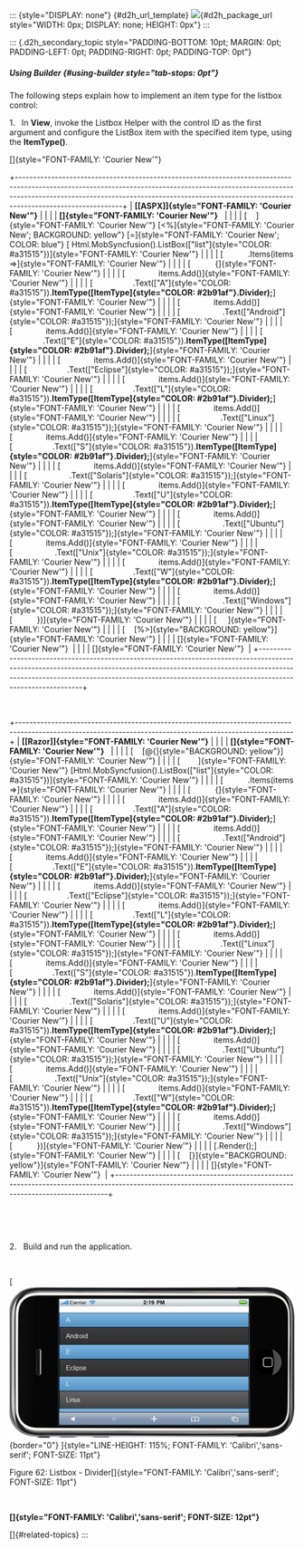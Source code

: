 ::: {style="DISPLAY: none"}
[](ms-xhelp:///?Id=d2h_url_template){#d2h_url_template} ![](!package_url!){#d2h_package_url style="WIDTH: 0px; DISPLAY: none; HEIGHT: 0px"}
:::

::: {.d2h_secondary_topic style="PADDING-BOTTOM: 10pt; MARGIN: 0pt; PADDING-LEFT: 0pt; PADDING-RIGHT: 0pt; PADDING-TOP: 0pt"}
##### Using Builder {#using-builder style="tab-stops: 0pt"}

The following steps explain how to implement an item type for the listbox control:

1.   In **View**, invoke the Listbox Helper with the control ID as the first argument and configure the ListBox item with the specified item type, using the **ItemType()**.

[]{style="FONT-FAMILY: 'Courier New'"} 

+-----------------------------------------------------------------------------------------------------------------------------------------------------------------------------------------------------------------------------------------------------------------------+
| **[\[ASPX\]]{style="FONT-FAMILY: 'Courier New'"}**                                                                                                                                                                                                                    |
|                                                                                                                                                                                                                                                                       |
| **[]{style="FONT-FAMILY: 'Courier New'"}**                                                                                                                                                                                                                            |
|                                                                                                                                                                                                                                                                       |
| [    ]{style="FONT-FAMILY: 'Courier New'"} [\<%]{style="FONT-FAMILY: 'Courier New'; BACKGROUND: yellow"} [=]{style="FONT-FAMILY: 'Courier New'; COLOR: blue"} [ Html.MobSyncfusion().ListBox([\"list\"]{style="COLOR: #a31515"})]{style="FONT-FAMILY: 'Courier New'"} |
|                                                                                                                                                                                                                                                                       |
| [           .Items(items =\>]{style="FONT-FAMILY: 'Courier New'"}                                                                                                                                                                                                     |
|                                                                                                                                                                                                                                                                       |
| [           {]{style="FONT-FAMILY: 'Courier New'"}                                                                                                                                                                                                                    |
|                                                                                                                                                                                                                                                                       |
| [               items.Add()]{style="FONT-FAMILY: 'Courier New'"}                                                                                                                                                                                                      |
|                                                                                                                                                                                                                                                                       |
| [                  .Text([\"A\"]{style="COLOR: #a31515"}).**ItemType([ItemType]{style="COLOR: #2b91af"}.Divider);**]{style="FONT-FAMILY: 'Courier New'"}                                                                                                              |
|                                                                                                                                                                                                                                                                       |
| [               items.Add()]{style="FONT-FAMILY: 'Courier New'"}                                                                                                                                                                                                      |
|                                                                                                                                                                                                                                                                       |
| [                   .Text([\"Android\"]{style="COLOR: #a31515"});]{style="FONT-FAMILY: 'Courier New'"}                                                                                                                                                                |
|                                                                                                                                                                                                                                                                       |
| [               items.Add()]{style="FONT-FAMILY: 'Courier New'"}                                                                                                                                                                                                      |
|                                                                                                                                                                                                                                                                       |
| [                  .Text([\"E\"]{style="COLOR: #a31515"}).**ItemType([ItemType]{style="COLOR: #2b91af"}.Divider);**]{style="FONT-FAMILY: 'Courier New'"}                                                                                                              |
|                                                                                                                                                                                                                                                                       |
| [               items.Add()]{style="FONT-FAMILY: 'Courier New'"}                                                                                                                                                                                                      |
|                                                                                                                                                                                                                                                                       |
| [                  .Text([\"Eclipse\"]{style="COLOR: #a31515"});]{style="FONT-FAMILY: 'Courier New'"}                                                                                                                                                                 |
|                                                                                                                                                                                                                                                                       |
| [               items.Add()]{style="FONT-FAMILY: 'Courier New'"}                                                                                                                                                                                                      |
|                                                                                                                                                                                                                                                                       |
| [                  .Text([\"L\"]{style="COLOR: #a31515"}).**ItemType([ItemType]{style="COLOR: #2b91af"}.Divider);**]{style="FONT-FAMILY: 'Courier New'"}                                                                                                              |
|                                                                                                                                                                                                                                                                       |
| [               items.Add()]{style="FONT-FAMILY: 'Courier New'"}                                                                                                                                                                                                      |
|                                                                                                                                                                                                                                                                       |
| [                  .Text([\"Linux\"]{style="COLOR: #a31515"});]{style="FONT-FAMILY: 'Courier New'"}                                                                                                                                                                   |
|                                                                                                                                                                                                                                                                       |
| [               items.Add()]{style="FONT-FAMILY: 'Courier New'"}                                                                                                                                                                                                      |
|                                                                                                                                                                                                                                                                       |
| [                  .Text([\"S\"]{style="COLOR: #a31515"}).**ItemType([ItemType]{style="COLOR: #2b91af"}.Divider);**]{style="FONT-FAMILY: 'Courier New'"}                                                                                                              |
|                                                                                                                                                                                                                                                                       |
| [               items.Add()]{style="FONT-FAMILY: 'Courier New'"}                                                                                                                                                                                                      |
|                                                                                                                                                                                                                                                                       |
| [                   .Text([\"Solaris\"]{style="COLOR: #a31515"});]{style="FONT-FAMILY: 'Courier New'"}                                                                                                                                                                |
|                                                                                                                                                                                                                                                                       |
| [               items.Add()]{style="FONT-FAMILY: 'Courier New'"}                                                                                                                                                                                                      |
|                                                                                                                                                                                                                                                                       |
| [                  .Text([\"U\"]{style="COLOR: #a31515"}).**ItemType([ItemType]{style="COLOR: #2b91af"}.Divider);**]{style="FONT-FAMILY: 'Courier New'"}                                                                                                              |
|                                                                                                                                                                                                                                                                       |
| [               items.Add()]{style="FONT-FAMILY: 'Courier New'"}                                                                                                                                                                                                      |
|                                                                                                                                                                                                                                                                       |
| [                   .Text([\"Ubuntu\"]{style="COLOR: #a31515"});]{style="FONT-FAMILY: 'Courier New'"}                                                                                                                                                                 |
|                                                                                                                                                                                                                                                                       |
| [               items.Add()]{style="FONT-FAMILY: 'Courier New'"}                                                                                                                                                                                                      |
|                                                                                                                                                                                                                                                                       |
| [                   .Text([\"Unix\"]{style="COLOR: #a31515"});]{style="FONT-FAMILY: 'Courier New'"}                                                                                                                                                                   |
|                                                                                                                                                                                                                                                                       |
| [               items.Add()]{style="FONT-FAMILY: 'Courier New'"}                                                                                                                                                                                                      |
|                                                                                                                                                                                                                                                                       |
| [                  .Text([\"W\"]{style="COLOR: #a31515"}).**ItemType([ItemType]{style="COLOR: #2b91af"}.Divider);**]{style="FONT-FAMILY: 'Courier New'"}                                                                                                              |
|                                                                                                                                                                                                                                                                       |
| [               items.Add()]{style="FONT-FAMILY: 'Courier New'"}                                                                                                                                                                                                      |
|                                                                                                                                                                                                                                                                       |
| [                   .Text([\"Windows\"]{style="COLOR: #a31515"});]{style="FONT-FAMILY: 'Courier New'"}                                                                                                                                                                |
|                                                                                                                                                                                                                                                                       |
| [           })]{style="FONT-FAMILY: 'Courier New'"}                                                                                                                                                                                                                   |
|                                                                                                                                                                                                                                                                       |
| [     ]{style="FONT-FAMILY: 'Courier New'"}                                                                                                                                                                                                                           |
|                                                                                                                                                                                                                                                                       |
| [    [%\>]{style="BACKGROUND: yellow"}]{style="FONT-FAMILY: 'Courier New'"}                                                                                                                                                                                           |
|                                                                                                                                                                                                                                                                       |
| []{style="FONT-FAMILY: 'Courier New'"}                                                                                                                                                                                                                                |
|                                                                                                                                                                                                                                                                       |
| []{style="FONT-FAMILY: 'Courier New'"}                                                                                                                                                                                                                                |
+-----------------------------------------------------------------------------------------------------------------------------------------------------------------------------------------------------------------------------------------------------------------------+

 

+----------------------------------------------------------------------------------------------------------------------------------------------------------+
| **[\[Razor\]]{style="FONT-FAMILY: 'Courier New'"}**                                                                                                      |
|                                                                                                                                                          |
| **[]{style="FONT-FAMILY: 'Courier New'"}**                                                                                                               |
|                                                                                                                                                          |
| [    [\@{]{style="BACKGROUND: yellow"}]{style="FONT-FAMILY: 'Courier New'"}                                                                              |
|                                                                                                                                                          |
| [        ]{style="FONT-FAMILY: 'Courier New'"} [Html.MobSyncfusion().ListBox([\"list\"]{style="COLOR: #a31515"})]{style="FONT-FAMILY: 'Courier New'"}    |
|                                                                                                                                                          |
| [           .Items(items =\>]{style="FONT-FAMILY: 'Courier New'"}                                                                                        |
|                                                                                                                                                          |
| [           {]{style="FONT-FAMILY: 'Courier New'"}                                                                                                       |
|                                                                                                                                                          |
| [               items.Add()]{style="FONT-FAMILY: 'Courier New'"}                                                                                         |
|                                                                                                                                                          |
| [                  .Text([\"A\"]{style="COLOR: #a31515"}).**ItemType([ItemType]{style="COLOR: #2b91af"}.Divider);**]{style="FONT-FAMILY: 'Courier New'"} |
|                                                                                                                                                          |
| [               items.Add()]{style="FONT-FAMILY: 'Courier New'"}                                                                                         |
|                                                                                                                                                          |
| [                   .Text([\"Android\"]{style="COLOR: #a31515"});]{style="FONT-FAMILY: 'Courier New'"}                                                   |
|                                                                                                                                                          |
| [               items.Add()]{style="FONT-FAMILY: 'Courier New'"}                                                                                         |
|                                                                                                                                                          |
| [                  .Text([\"E\"]{style="COLOR: #a31515"}).**ItemType([ItemType]{style="COLOR: #2b91af"}.Divider);**]{style="FONT-FAMILY: 'Courier New'"} |
|                                                                                                                                                          |
| [               items.Add()]{style="FONT-FAMILY: 'Courier New'"}                                                                                         |
|                                                                                                                                                          |
| [                  .Text([\"Eclipse\"]{style="COLOR: #a31515"});]{style="FONT-FAMILY: 'Courier New'"}                                                    |
|                                                                                                                                                          |
| [               items.Add()]{style="FONT-FAMILY: 'Courier New'"}                                                                                         |
|                                                                                                                                                          |
| [                  .Text([\"L\"]{style="COLOR: #a31515"}).**ItemType([ItemType]{style="COLOR: #2b91af"}.Divider);**]{style="FONT-FAMILY: 'Courier New'"} |
|                                                                                                                                                          |
| [               items.Add()]{style="FONT-FAMILY: 'Courier New'"}                                                                                         |
|                                                                                                                                                          |
| [                  .Text([\"Linux\"]{style="COLOR: #a31515"});]{style="FONT-FAMILY: 'Courier New'"}                                                      |
|                                                                                                                                                          |
| [               items.Add()]{style="FONT-FAMILY: 'Courier New'"}                                                                                         |
|                                                                                                                                                          |
| [                  .Text([\"S\"]{style="COLOR: #a31515"}).**ItemType([ItemType]{style="COLOR: #2b91af"}.Divider);**]{style="FONT-FAMILY: 'Courier New'"} |
|                                                                                                                                                          |
| [               items.Add()]{style="FONT-FAMILY: 'Courier New'"}                                                                                         |
|                                                                                                                                                          |
| [                   .Text([\"Solaris\"]{style="COLOR: #a31515"});]{style="FONT-FAMILY: 'Courier New'"}                                                   |
|                                                                                                                                                          |
| [               items.Add()]{style="FONT-FAMILY: 'Courier New'"}                                                                                         |
|                                                                                                                                                          |
| [                  .Text([\"U\"]{style="COLOR: #a31515"}).**ItemType([ItemType]{style="COLOR: #2b91af"}.Divider);**]{style="FONT-FAMILY: 'Courier New'"} |
|                                                                                                                                                          |
| [               items.Add()]{style="FONT-FAMILY: 'Courier New'"}                                                                                         |
|                                                                                                                                                          |
| [                   .Text([\"Ubuntu\"]{style="COLOR: #a31515"});]{style="FONT-FAMILY: 'Courier New'"}                                                    |
|                                                                                                                                                          |
| [               items.Add()]{style="FONT-FAMILY: 'Courier New'"}                                                                                         |
|                                                                                                                                                          |
| [                   .Text([\"Unix\"]{style="COLOR: #a31515"});]{style="FONT-FAMILY: 'Courier New'"}                                                      |
|                                                                                                                                                          |
| [               items.Add()]{style="FONT-FAMILY: 'Courier New'"}                                                                                         |
|                                                                                                                                                          |
| [                  .Text([\"W\"]{style="COLOR: #a31515"}).**ItemType([ItemType]{style="COLOR: #2b91af"}.Divider);**]{style="FONT-FAMILY: 'Courier New'"} |
|                                                                                                                                                          |
| [               items.Add()]{style="FONT-FAMILY: 'Courier New'"}                                                                                         |
|                                                                                                                                                          |
| [                   .Text([\"Windows\"]{style="COLOR: #a31515"});]{style="FONT-FAMILY: 'Courier New'"}                                                   |
|                                                                                                                                                          |
| [           })]{style="FONT-FAMILY: 'Courier New'"}                                                                                                      |
|                                                                                                                                                          |
| [.Render();]{style="FONT-FAMILY: 'Courier New'"}                                                                                                         |
|                                                                                                                                                          |
| [    [}]{style="BACKGROUND: yellow"}]{style="FONT-FAMILY: 'Courier New'"}                                                                                |
|                                                                                                                                                          |
| []{style="FONT-FAMILY: 'Courier New'"}                                                                                                                   |
+----------------------------------------------------------------------------------------------------------------------------------------------------------+

 

 

2.   Build and run the application.

 

[ ![Description: C:\\Users\\krishnarajd\\Desktop\\div.png](ImagesExt/image103_134.jpg){border="0"} ]{style="LINE-HEIGHT: 115%; FONT-FAMILY: 'Calibri','sans-serif'; FONT-SIZE: 11pt"}

Figure 62: Listbox - Divider[]{style="FONT-FAMILY: 'Calibri','sans-serif'; FONT-SIZE: 11pt"}

 

**[]{style="FONT-FAMILY: 'Calibri','sans-serif'; FONT-SIZE: 12pt"}**  

[]{#related-topics}
:::
